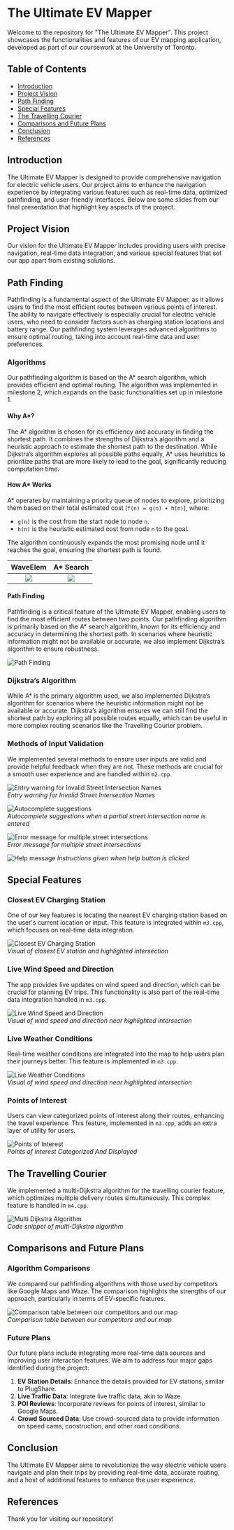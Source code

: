 # The Ultimate EV Mapper

Welcome to the repository for "The Ultimate EV Mapper". This project showcases the functionalities and features of our EV mapping application, developed as part of our coursework at the University of Toronto.

## Table of Contents

- [Introduction](#introduction)
- [Project Vision](#project-vision)
- [Path Finding](#path-finding)
- [Special Features](#special-features)
- [The Travelling Courier](#the-travelling-courier)
- [Comparisons and Future Plans](#comparisons-and-future-plans)
- [Conclusion](#conclusion)
- [References](#references)

## Introduction

The Ultimate EV Mapper is designed to provide comprehensive navigation for electric vehicle users. Our project aims to enhance the navigation experience by integrating various features such as real-time data, optimized pathfinding, and user-friendly interfaces. Below are some slides from our final presentation that highlight key aspects of the project.


## Project Vision

Our vision for the Ultimate EV Mapper includes providing users with precise navigation, real-time data integration, and various special features that set our app apart from existing solutions.


## Path Finding

Pathfinding is a fundamental aspect of the Ultimate EV Mapper, as it allows users to find the most efficient routes between various points of interest. The ability to navigate effectively is especially crucial for electric vehicle users, who need to consider factors such as charging station locations and battery range. Our pathfinding system leverages advanced algorithms to ensure optimal routing, taking into account real-time data and user preferences.



### Algorithms

Our pathfinding algorithm is based on the A* search algorithm, which provides efficient and optimal routing. The algorithm was implemented in milestone 2, which expands on the basic functionalities set up in milestone 1.

#### Why A*?

The A* algorithm is chosen for its efficiency and accuracy in finding the shortest path. It combines the strengths of Dijkstra’s algorithm and a heuristic approach to estimate the shortest path to the destination. While Dijkstra’s algorithm explores all possible paths equally, A* uses heuristics to prioritize paths that are more likely to lead to the goal, significantly reducing computation time.

#### How A* Works

A* operates by maintaining a priority queue of nodes to explore, prioritizing them based on their total estimated cost (`f(n) = g(n) + h(n)`), where:
- `g(n)` is the cost from the start node to node `n`.
- `h(n)` is the heuristic estimated cost from node `n` to the goal.

The algorithm continuously expands the most promising node until it reaches the goal, ensuring the shortest path is found.

WaveElem                   |  A* Search
:-------------------------:|:-------------------------:
![](images/heuristics.png)  |  ![](images/code.png)

#### Path Finding 
Pathfinding is a critical feature of the Ultimate EV Mapper, enabling users to find the most efficient routes between two points. Our pathfinding algorithm is primarily based on the A* search algorithm, known for its efficiency and accuracy in determining the shortest path. In scenarios where heuristic information might not be available or accurate, we also implement Dijkstra’s algorithm to ensure robustness.

![Path Finding](images/path_finding.png)  



### Dijkstra’s Algorithm

While A* is the primary algorithm used, we also implemented Dijkstra’s algorithm for scenarios where the heuristic information might not be available or accurate. Dijkstra’s algorithm ensures we can still find the shortest path by exploring all possible routes equally, which can be useful in more complex routing scenarios like the Travelling Courier problem.


### Methods of Input Validation

We implemented several methods to ensure user inputs are valid and provide helpful feedback when they are not. These methods are crucial for a smooth user experience and are handled within `m2.cpp`.

![Entry warning for Invalid Street Intersection Names](images/err1.png)  
*Entry warning for Invalid Street Intersection Names*  

![Autocomplete suggestions](images/err2.png)  
*Autocomplete suggestions when a partial street intersection name is entered*  

![Error message for multiple street intersections](images/err3.png)  
*Error message for multiple street intersections*  

![Help message](images/help.png)
*Instructions given when help button is clicked*

## Special Features

### Closest EV Charging Station

One of our key features is locating the nearest EV charging station based on the user's current location or input. This feature is integrated within `m3.cpp`, which focuses on real-time data integration.

![Closest EV Charging Station](images/charging.png)  
*Visual of closest EV station and highlighted intersection*  


### Live Wind Speed and Direction

The app provides live updates on wind speed and direction, which can be crucial for planning EV trips. This functionality is also part of the real-time data integration handled in `m3.cpp`.

![Live Wind Speed and Direction](images/wind.png)  
*Visual of wind speed and direction near highlighted intersection*  


### Live Weather Conditions

Real-time weather conditions are integrated into the map to help users plan their journeys better. This feature is implemented in `m3.cpp`.

![Live Weather Conditions](images/weather.png)  
*Visual of wind speed and direction near highlighted intersection*  


### Points of Interest

Users can view categorized points of interest along their routes, enhancing the travel experience. This feature, implemented in `m3.cpp`, adds an extra layer of utility for users.

![Points of Interest](images/poi.png)  
*Points of Interest Categorized And Displayed*  

## The Travelling Courier

We implemented a multi-Dijkstra algorithm for the travelling courier feature, which optimizes multiple delivery routes simultaneously. This complex feature is handled in `m4.cpp`.

![Multi Dijkstra Algorithm](images/multi.png)  
*Code snippet of multi-Dijkstra algorithm*  

## Comparisons and Future Plans

### Algorithm Comparisons

We compared our pathfinding algorithms with those used by competitors like Google Maps and Waze. The comparison highlights the strengths of our approach, particularly in terms of EV-specific features.

![Comparison table between our competitors and our map](images/compare.png)  
*Comparison table between our competitors and our map*  

### Future Plans

Our future plans include integrating more real-time data sources and improving user interaction features. We aim to address four major gaps identified during the project:

1. **EV Station Details**: Enhance the details provided for EV stations, similar to PlugShare.
2. **Live Traffic Data**: Integrate live traffic data, akin to Waze.
3. **POI Reviews**: Incorporate reviews for points of interest, similar to Google Maps.
4. **Crowd Sourced Data**: Use crowd-sourced data to provide information on speed cams, construction, and other road conditions.


## Conclusion

The Ultimate EV Mapper aims to revolutionize the way electric vehicle users navigate and plan their trips by providing real-time data, accurate routing, and a host of additional features to enhance the user experience.


## References

Thank you for visiting our repository!
